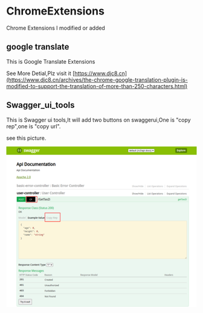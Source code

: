 # ChromeExtensions
Chrome Extensions I modified or added

## google translate
This is Google Translate Extensions

See More Detial,Plz visit it [https://www.djc8.cn](https://www.djc8.cn/archives/the-chrome-google-translation-plugin-is-modified-to-support-the-translation-of-more-than-250-characters.html)

## Swagger_ui_tools

This is Swagger ui tools,It will add two buttons on swaggerui,One is "copy rep",one is "copy url".

see this picture.

![](https://raw.githubusercontent.com/chengs2035/ChromeExtensions/master/_Image/2020-10-23_10-30.png)

